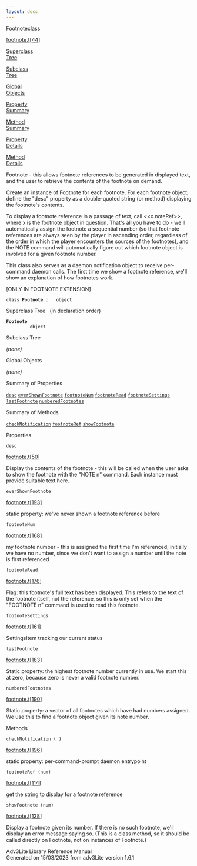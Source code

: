 ```yaml
---
layout: docs
---
```

<span class="title">Footnote</span><span class="type">class</span>

[footnote.t](../file/footnote.t.html)\[[44](../source/footnote.t.html#44)\]

[Superclass  
Tree](#_SuperClassTree_)

[Subclass  
Tree](#_SubClassTree_)

[Global  
Objects](#_ObjectSummary_)

[Property  
Summary](#_PropSummary_)

[Method  
Summary](#_MethodSummary_)

[Property  
Details](#_Properties_)

[Method  
Details](#_Methods_)



Footnote - this allows footnote references to be generated in displayed
text, and the user to retrieve the contents of the footnote on demand.

Create an instance of Footnote for each footnote. For each footnote
object, define the "desc" property as a double-quoted string (or method)
displaying the footnote's contents.

To display a footnote reference in a passage of text, call
\<\<x.noteRef\>\>, where x is the footnote object in question. That's
all you have to do - we'll automatically assign the footnote a
sequential number (so that footnote references are always seen by the
player in ascending order, regardless of the order in which the player
encounters the sources of the footnotes), and the NOTE command will
automatically figure out which footnote object is involved for a given
footnote number.

This class also serves as a daemon notification object to receive
per-command daemon calls. The first time we show a footnote reference,
we'll show an explanation of how footnotes work.

\[ONLY IN FOOTNOTE EXTENSION\]

`class `**`Footnote`**` :   object`



<span id="_SuperClassTree_"></span>



<span class="hdln">Superclass Tree</span>   (in declaration order)



**`Footnote`**  
`         object`  
<span id="_SubClassTree_"></span>



<span class="hdln">Subclass Tree</span>  



*(none)* <span id="_ObjectSummary_"></span>



<span class="hdln">Global Objects</span>  



*(none)* <span id="_PropSummary_"></span>



<span class="hdln">Summary of Properties</span>  



[`desc`](#desc) [`everShownFootnote`](#everShownFootnote) [`footnoteNum`](#footnoteNum) [`footnoteRead`](#footnoteRead) [`footnoteSettings`](#footnoteSettings) [`lastFootnote`](#lastFootnote) [`numberedFootnotes`](#numberedFootnotes)

<span id="_MethodSummary_"></span>



<span class="hdln">Summary of Methods</span>  



[`checkNotification`](#checkNotification) [`footnoteRef`](#footnoteRef) [`showFootnote`](#showFootnote)

<span id="_Properties_"></span>



<span class="hdln">Properties</span>  



<span id="desc"></span>

`desc`

[footnote.t](../file/footnote.t.html)\[[50](../source/footnote.t.html#50)\]



Display the contents of the footnote - this will be called when the user
asks to show the footnote with the "NOTE n" command. Each instance must
provide suitable text here.



<span id="everShownFootnote"></span>

`everShownFootnote`

[footnote.t](../file/footnote.t.html)\[[193](../source/footnote.t.html#193)\]



static property: we've never shown a footnote reference before



<span id="footnoteNum"></span>

`footnoteNum`

[footnote.t](../file/footnote.t.html)\[[168](../source/footnote.t.html#168)\]



my footnote number - this is assigned the first time I'm referenced;
initially we have no number, since we don't want to assign a number
until the note is first referenced



<span id="footnoteRead"></span>

`footnoteRead`

[footnote.t](../file/footnote.t.html)\[[176](../source/footnote.t.html#176)\]



Flag: this footnote's full text has been displayed. This refers to the
text of the footnote itself, not the reference, so this is only set when
the "FOOTNOTE n" command is used to read this footnote.



<span id="footnoteSettings"></span>

`footnoteSettings`

[footnote.t](../file/footnote.t.html)\[[161](../source/footnote.t.html#161)\]



SettingsItem tracking our current status



<span id="lastFootnote"></span>

`lastFootnote`

[footnote.t](../file/footnote.t.html)\[[183](../source/footnote.t.html#183)\]



Static property: the highest footnote number currently in use. We start
this at zero, because zero is never a valid footnote number.



<span id="numberedFootnotes"></span>

`numberedFootnotes`

[footnote.t](../file/footnote.t.html)\[[190](../source/footnote.t.html#190)\]



Static property: a vector of all footnotes which have had numbers
assigned. We use this to find a footnote object given its note number.



<span id="_Methods_"></span>



<span class="hdln">Methods</span>  



<span id="checkNotification"></span>

`checkNotification ( )`

[footnote.t](../file/footnote.t.html)\[[196](../source/footnote.t.html#196)\]



static property: per-command-prompt daemon entrypoint



<span id="footnoteRef"></span>

`footnoteRef (num)`

[footnote.t](../file/footnote.t.html)\[[114](../source/footnote.t.html#114)\]



get the string to display for a footnote reference



<span id="showFootnote"></span>

`showFootnote (num)`

[footnote.t](../file/footnote.t.html)\[[128](../source/footnote.t.html#128)\]



Display a footnote given its number. If there is no such footnote, we'll
display an error message saying so. (This is a class method, so it
should be called directly on Footnote, not on instances of Footnote.)





Adv3Lite Library Reference Manual  
Generated on 15/03/2023 from adv3Lite version 1.6.1


